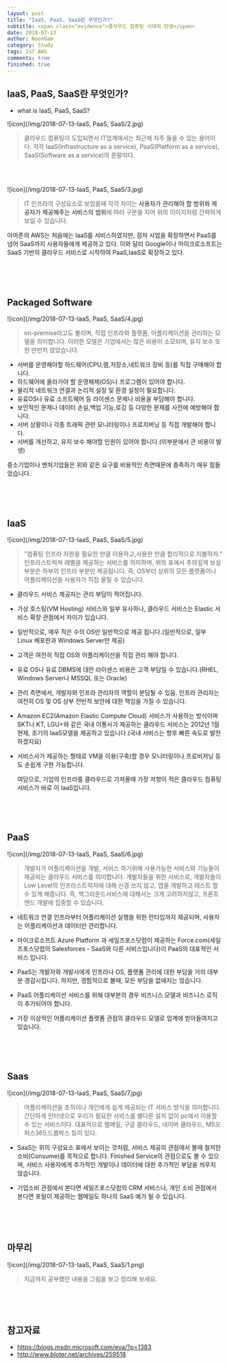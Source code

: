 ```yaml
---
layout: post
title: "IaaS, PaaS, SaaS란 무엇인가?"
subtitle: <span class="evidence">클라우드 컴퓨팅 시대의 탄생</span>
date: 2018-07-13
author: NoonGam
category: Study
tags: IoT AWS
comments: true
finished: true
---
```


## IaaS, PaaS, SaaS란 무엇인가?

- what is IaaS, PaaS, SaaS? <br>

![icon](/img/2018-07-13-IaaS, PaaS, SaaS/2.jpg)

>클라우드 컴퓨팅이 도입되면서 IT업계에서는 최근에 자주 들을 수 있는 용어이다. 각각 IaaS(Infrastructure as a service), PaaS(Platform as a service), SaaS(Software as a service)의 준말이다.  

<br>
<br>

![icon](/img/2018-07-13-IaaS, PaaS, SaaS/3.jpg)

> IT 인프라의 구성요소로 보았을때 각각 차이는 <a title="사용자=기업,개인 등, 제공자=AWS,Azure 등">사용자가 관리해야 할 범위와 제공자가 제공해주는 서비스의 범위</a>에 따라 구분을 지어 위의 이미지처럼 간략하게 보일 수 있습니다.  

아마존의 AWS는 처음에는 IaaS를 서비스하였지만, 점차 사업을 확장하면서 PaaS를 넘어 SaaS까지
사용자들에게 제공하고 있다. 이와 달리 Google이나 마이크로소프트는 SaaS 기반의 클라우드
서비스로 시작하여 PaaS,IaaS로 확장하고 있다.

<br>
<br>
<br>

## Packaged Software

![icon](/img/2018-07-13-IaaS, PaaS, SaaS/4.jpg)

> on-premise라고도 불리며, 직접 인프라와 플랫폼, 어플리케이션을 관리하는 모델을 의미합니다.
이러한 모델은 기업에서는 많은 비용이 소모되며, 유지 보수 또한 만만치 않았습니다.

- 서버를 운영해야할 하드웨어(CPU,램,저장소,네트워크 장비 등)를 직접 구매해야 합니다.
- 하드웨어에 올라가야 할 운영체제(OS)나 프로그램이 있어야 합니다.
- 물리적 네트워크 연결과 논리적 설정 및 환경 설정이 필요합니다.
- 유료OS나 유료 소프트웨어 등 라이센스 문제나 비용을 부담해야 합니다.
- 보안적인 문제나 데이터 손실,백업 기능,로깅 등 다양한 문제를 사전에 예방해야 합니다.
- 서버 상황이나 각종 트래픽 관련 모니터링이나 프로지버닝 등 직접 개발해야 합니다.
- 서버를 개선하고, 유지 보수 해야할 인원이 있어야 합니다.(이부분에서 큰 비용이 발생)

<span class="evidence">중소기업이나 벤처기업들은 위와 같은 요구를 비용적인 측면때문에 충족하기 매우 힘들었습니다.</span>


<br>
<br>
<br>

## IaaS
![icon](/img/2018-07-13-IaaS, PaaS, SaaS/5.jpg)

><span class="evidence">"컴퓨팅 인프라 자원을 필요한 만큼 이용하고,사용한 만큼 합리적으로 지불하자."<br></span>
인프라스트럭쳐 레벨을 제공하는 서비스를 의미하며, 위의 표에서 주의깊게 보실 부분은 하부의 인프라 부분만 제공됩니다. 즉, OS부터 상위의 모든 플랫폼이나 어플리케이션을 사용자가 직접 올릴 수 있습니다.


- 클라우드 서비스 제공자는 관리 부담이 적어집니다.

- 가상 호스팅(VM Hosting) 서비스와 일부 유사하나, 클라우드 서비스는 Elastic 서비스 확장 관점에서 차이가 있습니다.

- 일반적으로, 매우 적은 수의 OS만 일반적으로 제공 됩니다.(일반적으로, 일부 Linux 배포판과 Windows Server만 제공)

- 고객은 여전히 직접 OS와 어플리케이션을 직접 관리 해야 합니다.

- 유료 OS나 유료 DBMS에 대란 라이센스 비용은 고객 부담일 수 있습니다.(RHEL, Windows Server나 MSSQL 또는 Oracle)

- 관리 측면에서, 개발자와 인프라 관리자의 역할이 분담될 수 있음. 인프라 관리자는 여전히 OS 및 OS 상부 전반적 보안에 대한 책임을 가질 수 있습니다.

- Amazon EC2(Amazon Elastic Compute Cloud) 서비스가 사용하는 방식이며 SKT나 KT, LGU+와 같은 국내 이통사가 제공하는 클라우드 서비스는 2012년 1월 현재, 초기의 IaaS모델을 제공하고 있습니다.(국내 서비스는 향후 빠른 속도로 발전하겠지요)

- 서비스사가 제공하는 형태로 VM을 이용(구축)할 경우 모니터링이나 프로비저닝 등도 손쉽게 구현 가능합니다.

    여담으로, 기업의 인프라를 클라우드로 가져올때 가장 저항이 적은 클라우드 컴퓨팅 서비스가 바로
    이 IaaS입니다.

<br>
<br>
<br>

## PaaS
![icon](/img/2018-07-13-IaaS, PaaS, SaaS/6.jpg)

>개발자가 어플리케이션을 개발, 서비스 하기위해 사용가능한 서비스와 기능들이 제공되는 클라우드 서비스를 의미합니다. 개발자들을 위한 서비스로, 개발자들이 Low Level의 인프라스트럭처에 대해 신경 쓰지 않고, 앱을 개발하고 테스트 할 수 있게 해줍니다. 즉, 백그라운드서비스에 대해서는 크게 고려하지않고, 프론트앤드 개발에 집중할 수 있습니다.

- 네트워크 연결 인프라부터 어플리케이션 실행을 위한 런타임까지 제공되며, 사용자는 어플리케이션과 데이터만 관리합니다.

- 마이크로소프트 Azure Platform 과 세일즈포스닷컴이 제공하는 Force.com(세일즈포스닷컴의 Salesforces - SaaS와 다른 서비스입니다)이 PaaS의 대표적인 서비스 입니다.

- PaaS는 개발자와 개발사에게 인프라나 OS, 플랫폼 관리에 대한 부담을 거의 대부분 경감시킵니다. 하지만, 경험적으로 볼때, 모든 부담을 없애지는 않습니다.

- PaaS 어플리케이션 서비스를 위해 대부분의 경우 비즈니스 모델과 비즈니스 로직이 추가되어야 합니다.

- 가장 이상적인 어플리케이션 플랫폼 관점의 클라우드 모델로 업계에 받아들여지고 있습니다.


<br>
<br>
<br>

## Saas
![icon](/img/2018-07-13-IaaS, PaaS, SaaS/7.jpg)

>어플리케이션을 조직이나 개인에게 쉽게 제공되는 IT 서비스 방식을 의미합니다. 간단하게 인터넷으로 우리가 필요한 서비스를 별다른 설치 없이 pc에서 이용할 수 있는 서비스이다. 대표적으로 웹메일, 구글 클라우드, 네이버 클라우드, MS오피스365,드롭박스 등이 있다.

- SaaS는 위의 구성요소 표에서 보이는 것처럼, 서비스 제공의 관점에서 볼때 철저한 소비(Consume)를 목적으로 합니다. Finished Service의 관점으로도 볼 수 있으며, 서비스 사용자에게 추가적인 개발이나 데이터에 대한 추가적인 부담을 씌우지 않습니다.

- 기업소비 관점에서 본다면 세일즈포스닷컴의 CRM 서비스나,  개인 소비 관점에서 본다면 포털이 제공하는 웹메일도 하나의 SaaS 예가 될 수 있습니다.

<br>
<br>
<br>

## 마무리

![icon](/img/2018-07-13-IaaS, PaaS, SaaS/1.png)
>지금까지 공부했던 내용을 그림을 보고 정리해 보세요.

<br>
<br>
<br>

## 참고자료

- https://blogs.msdn.microsoft.com/eva/?p=1383
- http://www.bloter.net/archives/259518
